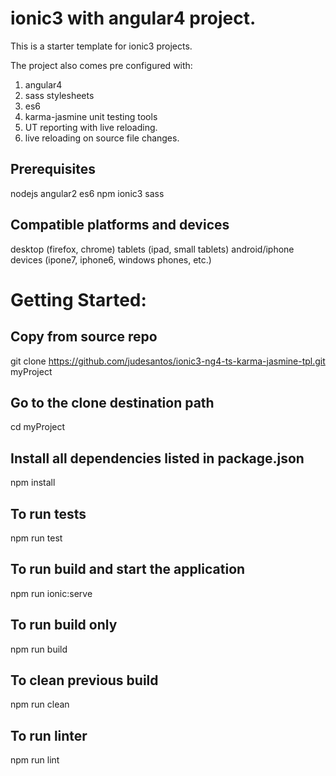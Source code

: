 # ionic3 with angular4 project.

This is a starter template for ionic3 projects.

The project also comes pre configured with:

1. angular4
2. sass stylesheets
3. es6
4. karma-jasmine unit testing tools
5. UT reporting with live reloading.
6. live reloading on source file changes.

## Prerequisites

nodejs
angular2
es6
npm
ionic3
sass

## Compatible platforms and devices

desktop (firefox, chrome)
tablets (ipad, small tablets)
android/iphone devices (ipone7, iphone6, windows phones, etc.)


# Getting Started:

## Copy from source repo

git clone https://github.com/judesantos/ionic3-ng4-ts-karma-jasmine-tpl.git myProject

## Go to the clone destination path

cd myProject

## Install all dependencies listed in package.json

npm install


## To run tests

npm run test


## To run build and start the application

npm run ionic:serve


## To run build only

npm run build

## To clean previous build

npm run clean


## To run linter


npm run lint
